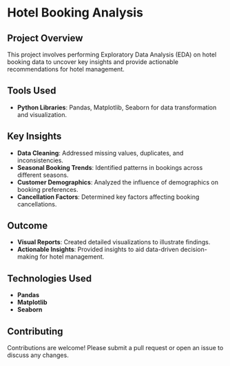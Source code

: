 # Hotel Booking Analysis

## Project Overview

This project involves performing Exploratory Data Analysis (EDA) on hotel booking data to uncover key insights and provide actionable recommendations for hotel management.

## Tools Used

- **Python Libraries**: Pandas, Matplotlib, Seaborn for data transformation and visualization.

## Key Insights

- **Data Cleaning**: Addressed missing values, duplicates, and inconsistencies.
- **Seasonal Booking Trends**: Identified patterns in bookings across different seasons.
- **Customer Demographics**: Analyzed the influence of demographics on booking preferences.
- **Cancellation Factors**: Determined key factors affecting booking cancellations.

## Outcome

- **Visual Reports**: Created detailed visualizations to illustrate findings.
- **Actionable Insights**: Provided insights to aid data-driven decision-making for hotel management.

## Technologies Used

- **Pandas**
- **Matplotlib**
- **Seaborn**

## Contributing

Contributions are welcome! Please submit a pull request or open an issue to discuss any changes.
